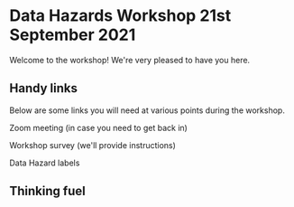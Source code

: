 # Data Hazards Workshop 21st September 2021

Welcome to the workshop! We're very pleased to have you here.


## Handy links
Below are some links you will need at various points during the workshop. 


Zoom meeting (in case you need to get back in) 

Workshop survey 
(we'll provide instructions)

Data Hazard labels


## Thinking fuel





